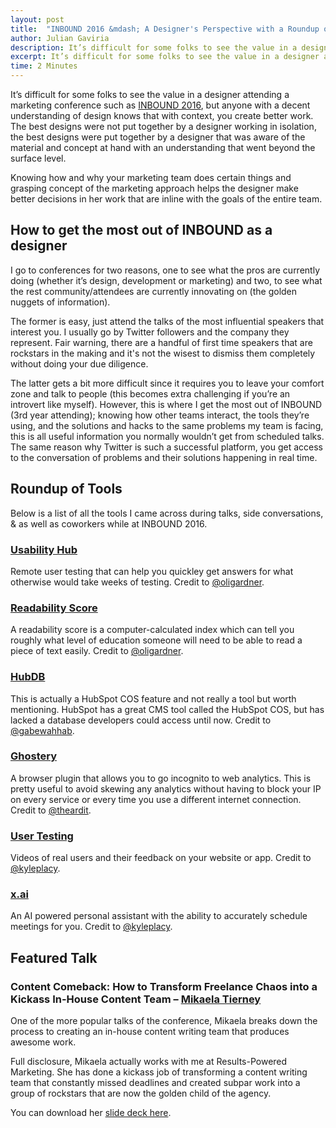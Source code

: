 ```yaml
---
layout: post
title:  "INBOUND 2016 &mdash; A Designer's Perspective with a Roundup of&nbsp;Tools"
author: Julian Gaviria
description: It’s difficult for some folks to see the value in a designer attending a marketing conference, but anyone with a decent understanding of design knows that with context, you create better work.
excerpt: It’s difficult for some folks to see the value in a designer attending a marketing conference, but anyone with a decent understanding of design knows that with context, you create better work.
time: 2 Minutes
---
```


It’s difficult for some folks to see the value in a designer attending a marketing conference such as <a href="http://www.inbound.com/" target="_blank" rel="noopener">INBOUND 2016</a>, but anyone with a decent understanding of design knows that with context, you create better work. The best designs were not put together by a designer working in isolation, the best designs were put together by a designer that was aware of the material and concept at hand with an understanding that went beyond the surface level. 

Knowing how and why your marketing team does certain things and grasping concept of the marketing approach helps the designer make better decisions in her work that are inline with the goals of the entire team. 

<h2>How to get the most out of INBOUND as a designer</h2>

I go to conferences for two reasons, one to see what the pros are currently doing (whether it’s design, development or marketing) and two, to see what the rest community/attendees are currently innovating on (the golden nuggets of information). 

The former is easy, just attend the talks of the most influential speakers that interest you. I usually go by Twitter followers and the company they represent. Fair warning, there are a handful of first time speakers that are rockstars in the making and it's not the wisest to dismiss them completely without doing your due diligence.

The latter gets a bit more difficult since it requires you to leave your comfort zone and talk to people (this becomes extra challenging if you’re an introvert like myself). However, this is where I get the most out of INBOUND (3rd year attending); knowing how other teams interact, the tools they’re using, and the solutions and hacks to the same problems my team is facing, this is all useful information you normally wouldn’t get from scheduled talks. The same reason why Twitter is such a successful platform, you get access to the conversation of problems and their solutions happening in real time.


<h2>Roundup of Tools</h2>

Below is a list of all the tools I came across during talks, side conversations, &amp; as well as coworkers while at INBOUND 2016. 

<h3><a href="https://usabilityhub.com/" target="_blank" rel="noopener">Usability Hub</a></h3>

Remote user testing that can help you quickley get answers for what otherwise would take weeks of testing. Credit to <a href="https://twitter.com/oligardner" target="_blank" rel="noopener">@oligardner</a>.

<h3><a href="https://readability-score.com/text/" target="_blank" rel="noopener">Readability Score</a></h3>

A readability score is a computer-calculated index which can tell you roughly what level of education someone will need to be able to read a piece of text easily. Credit to <a href="https://twitter.com/oligardner" target="_blank" rel="noopener">@oligardner</a>.

<h3><a href="http://www.hubspot.com/product-updates/introducing-hubdb" target="_blank" rel="noopener">HubDB</a></h3>

This is actually a HubSpot COS feature and not really a tool but worth mentioning. HubSpot has a great CMS tool called the HubSpot COS, but has lacked a database developers could access until now. Credit to <a href="https://twitter.com/gabewahhab" target="_blank" rel="noopener">@gabewahhab</a>.

<h3><a href="https://www.ghostery.com/try-us/download-browser-extension/" target="_blank" rel="noopener">Ghostery</a></h3>

A browser plugin that allows you to go incognito to web analytics. This is pretty useful to avoid skewing any analytics without having to block your IP on every service or every time you use a different internet connection. Credit to <a href="https://twitter.com/theardit" target="_blank" rel="noopener">@theardit</a>.

<h3><a href="https://www.usertesting.com/" target="_blank" rel="noopener">User Testing</a></h3>

Videos of real users and their feedback on your website or app. Credit to <a href="https://twitter.com/kyleplacy" target="_blank" rel="noopener">@kyleplacy</a>.

<h3><a href="https://x.ai/" target="_blank" rel="noopener">x.ai</a></h3>

An AI powered personal assistant with the ability to accurately schedule meetings for you. Credit to <a href="https://twitter.com/kyleplacy" target="_blank" rel="noopener">@kyleplacy</a>.

<h2>Featured Talk</h2>

<h3>Content Comeback: How to Transform Freelance Chaos into a Kickass In-House Content Team &ndash; <a href="https://twitter.com/mikaelatierney" target="_blank" rel="noopener">Mikaela Tierney</a></h3>

One of the more popular talks of the conference, Mikaela breaks down the process to creating an in-house content writing team that produces awesome work. 


Full disclosure, Mikaela actually works with me at Results-Powered Marketing. She has done a kickass job of transforming a content writing team that constantly missed deadlines and created subpar work into a group of rockstars that are now the golden child of the agency. 

You can download her <a href="http://julian.is/files/content-comeback-hubspot-inbound-2016.pdf" target="_blank" rel="noopener">slide deck here</a>.


